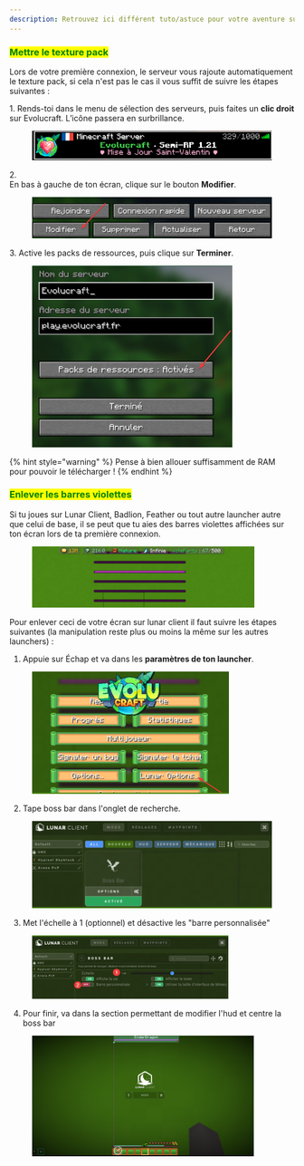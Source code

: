 ```yaml
---
description: Retrouvez ici différent tuto/astuce pour votre aventure sur évolucraft
---
```


### <mark style="color:green;">Mettre le texture pack</mark>
Lors de votre première connexion, le serveur vous rajoute automatiquement le texture pack, si cela n'est pas le cas il vous suffit de suivre les étapes suivantes : 

1.<span style="align-items: center;"> 
  Rends-toi dans le menu de sélection des serveurs, puis faites un **clic droit** sur Evolucraft. L’icône passera en surbrillance.
  <figure><img src="../.gitbook/assets/image (50).png" alt=""></figure>

2.<span style="align-items: center;">  
  En bas à gauche de ton écran, clique sur le bouton **Modifier**.
  <figure><img src="../.gitbook/assets/image (51).png" alt=""></figure>
</span>

3.<span style="align-items: center;"> 
  Active les packs de ressources, puis clique sur **Terminer**.
  <figure><img src="../.gitbook/assets/image (52).png" alt=""></figure>
</span>

{% hint style="warning" %}
Pense à bien allouer suffisamment de RAM pour pouvoir le télécharger ! 
{% endhint %}


### <mark style="color:green;">Enlever les barres violettes</mark>
Si tu joues sur Lunar Client, Badlion, Feather ou tout autre launcher autre que celui de base, il se peut que tu aies des barres violettes affichées sur ton écran lors de ta première connexion.  
<figure><img src="../.gitbook/assets/image (53).png" alt=""></figure>

Pour enlever ceci de votre écran sur lunar client il faut suivre les étapes suivantes (la manipulation reste plus ou moins la même sur les autres launchers) :

1. Appuie sur Échap et va dans les **paramètres de ton launcher**. 
  <figure><img src="../.gitbook/assets/image (54).png" alt=""></figure>

2. Tape boss bar dans l'onglet de recherche.
  <figure><img src="../.gitbook/assets/image (55).png" alt=""></figure>

3. Met l'échelle à 1 (optionnel) et désactive les "barre personnalisée"
  <figure><img src="../.gitbook/assets/image (56).png" alt=""></figure>

4. Pour finir, va dans la section permettant de modifier l'hud et centre la boss bar
  <figure><img src="../.gitbook/assets/image (57).png" alt=""></figure>
